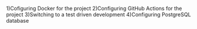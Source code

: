 1)Cofiguring Docker for the project
2)Configuring GitHub Actions for the project
3)Switching to a test driven development
4)Configuring PostgreSQL database
